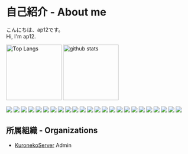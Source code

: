 # 自己紹介 - About me
こんにちは、ap12です。<br>
Hi, I'm ap12.

<p align="left"> 
  <img alt="Top Langs" height="150px" src="https://github-readme-stats.vercel.app/api/top-langs/?username=ap12-code&layout=compact&show_icons=true&theme=dark" />
  <img alt="github stats" height="150px" src="https://github-readme-stats.vercel.app/api?username=ap12-code&theme=dark&show_icons=ture" />
</p>

![](https://img.shields.io/badge/Go-00ADD8.svg?style=for-the-badge&logo=Go&logoColor=white)
![](https://img.shields.io/badge/Python-3776AB.svg?style=for-the-badge&logo=Python&logoColor=white)
![](https://img.shields.io/badge/JavaScript-F7DF1E.svg?style=for-the-badge&logo=JavaScript&logoColor=black)
![](https://img.shields.io/badge/TypeScript-3178C6.svg?style=for-the-badge&logo=TypeScript&logoColor=white)
![](https://img.shields.io/badge/Node.js-5FA04E.svg?style=for-the-badge&logo=nodedotjs&logoColor=white)
![](https://img.shields.io/badge/Svelte-FF3E00.svg?style=for-the-badge&logo=Svelte&logoColor=white)
![](https://img.shields.io/badge/Next.js-000000.svg?style=for-the-badge&logo=nextdotjs&logoColor=white)
![](https://img.shields.io/badge/React-61DAFB.svg?style=for-the-badge&logo=React&logoColor=black)
![](https://img.shields.io/badge/HTML5-E34F26.svg?style=for-the-badge&logo=HTML5&logoColor=white)
![](https://img.shields.io/badge/CSS3-1572B6.svg?style=for-the-badge&logo=CSS3&logoColor=white)
![](https://img.shields.io/badge/Docker-2496ED.svg?style=for-the-badge&logo=Docker&logoColor=white)
![](https://img.shields.io/badge/Kubernetes-326CE5.svg?style=for-the-badge&logo=Kubernetes&logoColor=white)
![](https://img.shields.io/badge/K3s-FFC61C.svg?style=for-the-badge&logo=K3s&logoColor=black)
![](https://img.shields.io/badge/PostgreSQL-4169E1.svg?style=for-the-badge&logo=PostgreSQL&logoColor=white)
![](https://img.shields.io/badge/MariaDB-003545.svg?style=for-the-badge&logo=MariaDB&logoColor=white)
![](https://img.shields.io/badge/SQLite-003B57.svg?style=for-the-badge&logo=SQLite&logoColor=white)
![](https://img.shields.io/badge/Git-F05032.svg?style=for-the-badge&logo=Git&logoColor=white)
![](https://img.shields.io/badge/GitHub-181717.svg?style=for-the-badge&logo=GitHub&logoColor=white)
![](https://img.shields.io/badge/Argo%20CD-EF7B4D.svg?style=for-the-badge&logo=Argo&logoColor=white)
![](https://img.shields.io/badge/Linux-FCC624.svg?style=for-the-badge&logo=Linux&logoColor=black)
![](https://img.shields.io/badge/Ubuntu-E95420.svg?style=for-the-badge&logo=Ubuntu&logoColor=white)
![](https://img.shields.io/badge/Arch%20Linux-1793D1.svg?style=for-the-badge&logo=Arch-Linux&logoColor=white)
![](https://img.shields.io/badge/GNU%20Bash-4EAA25.svg?style=for-the-badge&logo=GNU-Bash&logoColor=white)
![](https://img.shields.io/badge/1Password-3B66BC.svg?style=for-the-badge&logo=1Password&logoColor=white)

## 所属組織 - Organizations
- [KuronekoServer](https://krnk.org) Admin
